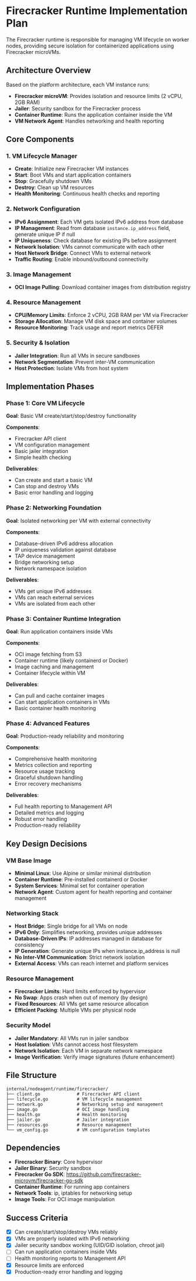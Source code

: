 # Firecracker Runtime Implementation Plan

The Firecracker runtime is responsible for managing VM lifecycle on worker nodes, providing secure isolation for containerized applications using Firecracker microVMs.

## Architecture Overview

Based on the platform architecture, each VM instance runs:

- **Firecracker microVM**: Provides isolation and resource limits (2 vCPU, 2GB RAM)
- **Jailer**: Security sandbox for the Firecracker process
- **Container Runtime**: Runs the application container inside the VM
- **VM Network Agent**: Handles networking and health reporting

## Core Components

### 1. VM Lifecycle Manager

- **Create**: Initialize new Firecracker VM instances
- **Start**: Boot VMs and start application containers
- **Stop**: Gracefully shutdown VMs
- **Destroy**: Clean up VM resources
- **Health Monitoring**: Continuous health checks and reporting

### 2. Network Configuration

- **IPv6 Assignment**: Each VM gets isolated IPv6 address from database
- **IP Management**: Read from database `instance.ip_address` field, generate unique IP if null
- **IP Uniqueness**: Check database for existing IPs before assignment
- **Network Isolation**: VMs cannot communicate with each other
- **Host Network Bridge**: Connect VMs to external network
- **Traffic Routing**: Enable inbound/outbound connectivity

### 3. Image Management

- **OCI Image Pulling**: Download container images from distribution registry

### 4. Resource Management

- **CPU/Memory Limits**: Enforce 2 vCPU, 2GB RAM per VM via Firecracker
- **Storage Allocation**: Manage VM disk space and container volumes
- **Resource Monitoring**: Track usage and report metrics DEFER

### 5. Security & Isolation

- **Jailer Integration**: Run all VMs in secure sandboxes
- **Network Segmentation**: Prevent inter-VM communication
- **Host Protection**: Isolate VMs from host system

## Implementation Phases

### Phase 1: Core VM Lifecycle

**Goal**: Basic VM create/start/stop/destroy functionality

**Components**:

- Firecracker API client
- VM configuration management
- Basic jailer integration
- Simple health checking

**Deliverables**:

- Can create and start a basic VM
- Can stop and destroy VMs
- Basic error handling and logging

### Phase 2: Networking Foundation

**Goal**: Isolated networking per VM with external connectivity

**Components**:

- Database-driven IPv6 address allocation
- IP uniqueness validation against database
- TAP device management
- Bridge networking setup
- Network namespace isolation

**Deliverables**:

- VMs get unique IPv6 addresses
- VMs can reach external services
- VMs are isolated from each other

### Phase 3: Container Runtime Integration

**Goal**: Run application containers inside VMs

**Components**:

- OCI image fetching from S3
- Container runtime (likely containerd or Docker)
- Image caching and management
- Container lifecycle within VM

**Deliverables**:

- Can pull and cache container images
- Can start application containers in VMs
- Basic container health monitoring

### Phase 4: Advanced Features

**Goal**: Production-ready reliability and monitoring

**Components**:

- Comprehensive health monitoring
- Metrics collection and reporting
- Resource usage tracking
- Graceful shutdown handling
- Error recovery mechanisms

**Deliverables**:

- Full health reporting to Management API
- Detailed metrics and logging
- Robust error handling
- Production-ready reliability

## Key Design Decisions

### VM Base Image

- **Minimal Linux**: Use Alpine or similar minimal distribution
- **Container Runtime**: Pre-installed containerd or Docker
- **System Services**: Minimal set for container operation
- **Network Agent**: Custom agent for health reporting and container management

### Networking Stack

- **Host Bridge**: Single bridge for all VMs on node
- **IPv6 Only**: Simplifies networking, provides unique addresses
- **Database-Driven IPs**: IP addresses managed in database for consistency
- **IP Generation**: Generate unique IPs when instance.ip_address is null
- **No Inter-VM Communication**: Strict network isolation
- **External Access**: VMs can reach internet and platform services

### Resource Management

- **Firecracker Limits**: Hard limits enforced by hypervisor
- **No Swap**: Apps crash when out of memory (by design)
- **Fixed Resources**: All VMs get same resource allocation
- **Efficient Packing**: Multiple VMs per physical node

### Security Model

- **Jailer Mandatory**: All VMs run in jailer sandbox
- **Host Isolation**: VMs cannot access host filesystem
- **Network Isolation**: Each VM in separate network namespace
- **Image Verification**: Verify image signatures (future enhancement)

## File Structure

```
internal/nodeagent/runtime/firecracker/
├── client.go              # Firecracker API client
├── lifecycle.go           # VM lifecycle management
├── network.go             # Networking setup and management
├── image.go               # OCI image handling
├── health.go              # Health monitoring
├── jailer.go              # Jailer integration
├── resources.go           # Resource management
└── vm_config.go           # VM configuration templates
```

## Dependencies

- **Firecracker Binary**: Core hypervisor
- **Jailer Binary**: Security sandbox
- **Firecracker Go SDK**: https://github.com/firecracker-microvm/firecracker-go-sdk
- **Container Runtime**: For running app containers
- **Network Tools**: ip, iptables for networking setup
- **Image Tools**: For OCI image manipulation

## Success Criteria

- [x] Can create/start/stop/destroy VMs reliably
- [x] VMs are properly isolated with IPv6 networking
- [x] Jailer security sandbox working (UID/GID isolation, chroot jail)
- [ ] Can run application containers inside VMs
- [ ] Health monitoring reports to Management API
- [x] Resource limits are enforced
- [x] Production-ready error handling and logging
